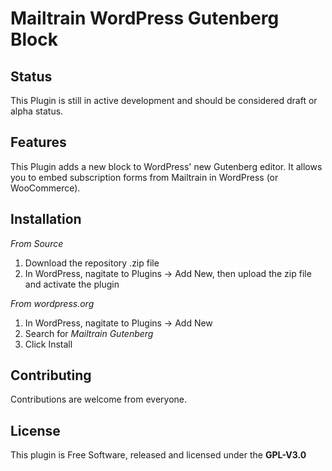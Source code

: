 # Mailtrain WordPress Gutenberg Block

## Status

This Plugin is still in active development and should be considered draft or alpha status.

## Features

This Plugin adds a new block to WordPress' new Gutenberg editor. It allows you to embed subscription forms from Mailtrain in WordPress (or WooCommerce).

## Installation

*From Source*
1. Download the repository .zip file
2. In WordPress, nagitate to Plugins → Add New, then upload the zip file and activate the plugin

*From wordpress.org*
1. In WordPress, nagitate to Plugins → Add New
2. Search for *Mailtrain Gutenberg*
3. Click Install

## Contributing

Contributions are welcome from everyone.

## License

This plugin is Free Software, released and licensed under the **GPL-V3.0**
